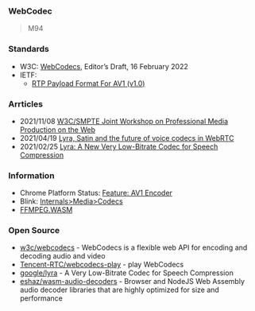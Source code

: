 ### WebCodec
> M94

### Standards
- W3C: [WebCodecs](https://w3c.github.io/webcodecs/), Editor’s Draft, 16 February 2022
- IETF: 
    - [RTP Payload Format For AV1 (v1.0)](https://aomediacodec.github.io/av1-rtp-spec/)



### Arrticles
- 2021/11/08 [W3C/SMPTE Joint Workshop on Professional Media Production on the Web](https://www.w3.org/2021/03/media-production-workshop/session-1.html)
- 2021/04/19 [Lyra, Satin and the future of voice codecs in WebRTC](https://bloggeek.me/lyra-satin-webrtc-voice-codecs/)
- 2021/02/25 [Lyra: A New Very Low-Bitrate Codec for Speech Compression](https://ai.googleblog.com/2021/02/lyra-new-very-low-bitrate-codec-for.html)



### Information
- Chrome Platform Status: [Feature: AV1 Encoder](https://chromestatus.com/feature/6206321818861568)
- Blink: [Internals>Media>Codecs](https://bugs.chromium.org/p/chromium/issues/list?q=component:Internals%3EMedia%3ECodecs)
- [FFMPEG.WASM](https://ffmpegwasm.netlify.app/)



### Open Source
- [w3c/webcodecs](https://github.com/w3c/webcodecs) - WebCodecs is a flexible web API for encoding and decoding audio and video
- [Tencent-RTC/webcodecs-play](https://github.com/Tencent-RTC/webcodecs-play) - play WebCodecs
- [google/lyra](https://github.com/google/lyra) - A Very Low-Bitrate Codec for Speech Compression
- [eshaz/wasm-audio-decoders](https://github.com/eshaz/wasm-audio-decoders) - Browser and NodeJS Web Assembly audio decoder libraries that are highly optimized for size and performance
